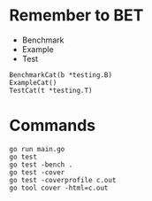 # Remember to BET
- Benchmark
- Example
- Test

```
BenchmarkCat(b *testing.B)
ExampleCat()
TestCat(t *testing.T)
```

# Commands

```
go run main.go
go test
go test -bench .
go test -cover
go test -coverprofile c.out
go tool cover -html=c.out
```
